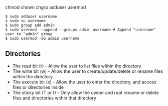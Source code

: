 
chmod
chown
chgrp
adduser
usermod

    $ sudo adduser username
    $ sudo su username
    $ sudo group add admin
    $ sudo usermod --append --groups admin username # Append "username" user to "admin" group
    $ sudo usermod -aG admin username


## Directories

- The read bit (r) - Allow the user to list files within the directory
- The write bit (w) - Allow the user to create/update/delete or rename files within the directory
- The execute bit (x) - Allow the user to enter the directory, and access files or directories inside
- The sticky bit (T or t) - Only allow the owner and root rename or delete files and directories within that directory
